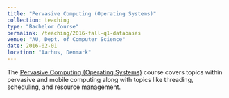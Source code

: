 ```yaml
---
title: "Pervasive Computing (Operating Systems)"
collection: teaching
type: "Bachelor Course"
permalink: /teaching/2016-fall-q1-databases
venue: "AU, Dept. of Computer Science"
date: 2016-02-01
location: "Aarhus, Denmark"
---
```

The [Pervasive Computing (Operating Systems)](https://kursuskatalog.au.dk/en/course/64207/Pervasive-Computing-Operating-Systems) course covers topics within pervasive and mobile computing along with topics like threading, scheduling, and resource management.
